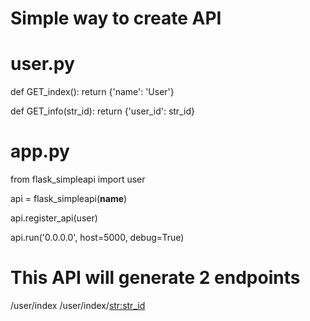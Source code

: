 # Simple way to create API

# user.py
def GET_index():
    return {'name': 'User'}
    

def GET_info(str_id):
    return {'user_id': str_id}


# app.py
from flask_simpleapi
import user

api = flask_simpleapi(__name__)

api.register_api(user)

api.run('0.0.0.0', host=5000, debug=True)


# This API will generate 2 endpoints
/user/index
/user/index/<str:str_id>
